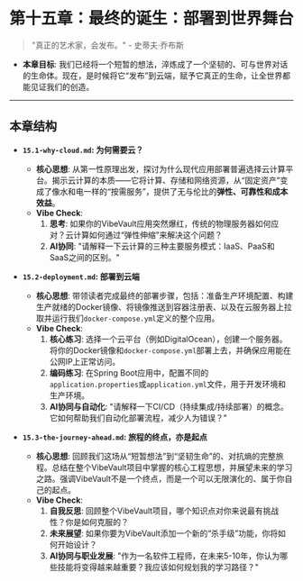 # 第十五章：最终的诞生：部署到世界舞台

> "真正的艺术家，会发布。" - 史蒂夫·乔布斯

*   **本章目标**: 我们已经将一个短暂的想法，淬炼成了一个坚韧的、可与世界对话的生命体。现在，是时候将它“发布”到云端，赋予它真正的生命，让全世界都能见证我们的创造。

---
## 本章结构

*   **`15.1-why-cloud.md`: 为何需要云？**
    *   **核心思想**: 从第一性原理出发，探讨为什么现代应用部署普遍选择云计算平台。揭示云计算的本质——它将计算、存储和网络资源，从“固定资产”变成了像水和电一样的“按需服务”，提供了无与伦比的**弹性、可靠性和成本效益**。
    *   **Vibe Check**:
        1.  **思考**: 如果你的VibeVault应用突然爆红，传统的物理服务器如何应对？云计算如何通过“弹性伸缩”来解决这个问题？
        2.  **AI协同**: "请解释一下云计算的三种主要服务模式：IaaS、PaaS和SaaS之间的区别。"

*   **`15.2-deployment.md`: 部署到云端**
    *   **核心思想**: 带领读者完成最终的部署步骤，包括：准备生产环境配置、构建生产就绪的Docker镜像、将镜像推送到容器注册表、以及在云服务器上拉取并运行我们`docker-compose.yml`定义的整个应用。
    *   **Vibe Check**:
        1.  **核心练习**: 选择一个云平台（例如DigitalOcean），创建一个服务器。将你的Docker镜像和`docker-compose.yml`部署上去，并确保应用能在公网IP上正常访问。
        2.  **编码练习**: 在Spring Boot应用中，配置不同的`application.properties`或`application.yml`文件，用于开发环境和生产环境。
        3.  **AI协同与自动化**: "请解释一下CI/CD（持续集成/持续部署）的概念。它如何帮助我们自动化部署流程，减少人为错误？"

*   **`15.3-the-journey-ahead.md`: 旅程的终点，亦是起点**
    *   **核心思想**: 回顾我们这场从“短暂想法”到“坚韧生命”的、对抗熵的完整旅程。总结在整个VibeVault项目中掌握的核心工程思想，并展望未来的学习之路。强调VibeVault不是一个终点，而是一个可以无限演化的、属于你自己的起点。
    *   **Vibe Check**:
        1.  **自我反思**: 回顾整个VibeVault项目，哪个知识点对你来说最有挑战性？你是如何克服的？
        2.  **未来展望**: 如果你要为VibeVault添加一个新的“杀手级”功能，你将如何开始设计？
        3.  **AI协同与职业发展**: "作为一名软件工程师，在未来5-10年，你认为哪些技能将变得越来越重要？我应该如何规划我的学习路径？"